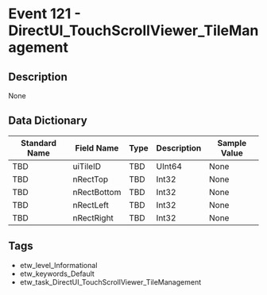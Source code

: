 # Event 121 - DirectUI_TouchScrollViewer_TileManagement

## Description
None

## Data Dictionary
|Standard Name|Field Name|Type|Description|Sample Value|
|---|---|---|---|---|
|TBD|uiTileID|TBD|UInt64|None|None|
|TBD|nRectTop|TBD|Int32|None|None|
|TBD|nRectBottom|TBD|Int32|None|None|
|TBD|nRectLeft|TBD|Int32|None|None|
|TBD|nRectRight|TBD|Int32|None|None|

## Tags
* etw_level_Informational
* etw_keywords_Default
* etw_task_DirectUI_TouchScrollViewer_TileManagement